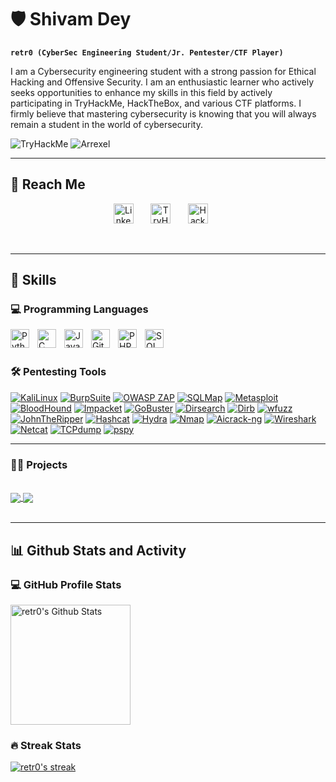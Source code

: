 # 🛡 Shivam Dey

**`retr0 (CyberSec Engineering Student/Jr. Pentester/CTF Player)`**

I am a Cybersecurity engineering student with a strong passion for Ethical Hacking and Offensive Security. I am an enthusiastic learner who actively seeks opportunities to enhance my skills in this field by actively participating in TryHackMe, HackTheBox, and various CTF platforms. I firmly believe that mastering cybersecurity is knowing that you will always remain a student in the world of cybersecurity.


<img src="https://tryhackme-badges.s3.amazonaws.com/shivamdey80.png" alt="TryHackMe"> ![Arrexel](https://www.hackthebox.eu/badge/image/1427338)

---

<summary><h2>📌 Reach Me</h2></summary>

<p align="center">
  <a href="https://www.linkedin.com/in/shivam-dey-67817a219/"><img width="32px" alt="LinkedIn" title="LinkedIn" src="https://i.imgur.com/T0B6J8E.png"/></a>
  &#8287;&#8287;&#8287;&#8287;&#8287;
  <a href="https://tryhackme.com/p/shivamdey80"><img width="32px" alt="TryHackMe" title="TryHackMe" src="https://i.imgur.com/zxqF8zk.png"></a>
  &#8287;&#8287;&#8287;&#8287;&#8287;
  <a href="https://app.hackthebox.com/profile/1427338"><img width="32px" alt="HackTheBox" title="HackTheBox" src="https://i.imgur.com/mXCi3GM.png"/></a>
  &#8287;&#8287;&#8287;&#8287;&#8287;
</p>

<br/>

---

<summary><h2>🧰 Skills </h2></summary>

### 💻 Programming Languages

<img align="left" alt="Python" width="30px" style="padding-right:10px;" src="https://cdn.jsdelivr.net/gh/devicons/devicon/icons/python/python-plain.svg" />
<img align="left" alt="C" width="30px" style="padding-right:10px;" src="https://cdn.jsdelivr.net/gh/devicons/devicon/icons/c/c-line.svg" />
<img align="left" alt="Java" width="30px" style="padding-right:10px;" src="https://cdn.jsdelivr.net/gh/devicons/devicon/icons/java/java-original.svg"/>
<img align="left" alt="Git" width="30px" style="padding-right:10px;" src="https://cdn.jsdelivr.net/gh/devicons/devicon/icons/git/git-original.svg" />
<img align="left" alt="PHP" width="30px" style="padding-right:10px;" src="https://cdn.jsdelivr.net/gh/devicons/devicon/icons/php/php-original.svg" />
<img align="left" alt="SQL" width="30px" style="padding-right:10px;" src="https://cdn.jsdelivr.net/gh/devicons/devicon/icons/mysql/mysql-original.svg"/>

<br/>
<br/>

### 🛠️ Pentesting Tools

  <a href=""><img alt="KaliLinux" src="https://img.shields.io/badge/KaliLinux-557C94"></a>
  <a href=""><img alt="BurpSuite" src="https://img.shields.io/badge/BurpSuite-F16521"></a>
  <a href=""><img alt="OWASP ZAP" src="https://img.shields.io/badge/OWASP%20ZAP-F16521"></a>
  <a href=""><img alt="SQLMap" src="https://img.shields.io/badge/SQLMap-F16521"></a>
  <a href=""><img alt="Metasploit" src="https://img.shields.io/badge/Metasploit-A90533"></a>
  <a href=""><img alt="BloodHound" src="https://img.shields.io/badge/BloodHound-A90533"></a>
  <a href=""><img alt="Impacket" src="https://img.shields.io/badge/Impacket-A90533"></a>
  <a href=""><img alt="GoBuster" src="https://img.shields.io/badge/GoBuster-0E9648"></a>
  <a href=""><img alt="Dirsearch" src="https://img.shields.io/badge/Dirsearch-0E9648"></a>
  <a href=""><img alt="Dirb" src="https://img.shields.io/badge/Dirb-0E9648"></a>
  <a href=""><img alt="wfuzz" src="https://img.shields.io/badge/wfuzz-0E9648"></a>
  <a href=""><img alt="JohnTheRipper" src="https://img.shields.io/badge/JohnTheRipper-AC6199"></a>
  <a href=""><img alt="Hashcat" src="https://img.shields.io/badge/Hashcat-AC6199"></a>
  <a href=""><img alt="Hydra" src="https://img.shields.io/badge/Hydra-AC6199"></a>
  <a href=""><img alt="Nmap" src="https://img.shields.io/badge/Nmap-0082F0"></a>
  <a href=""><img alt="Aicrack-ng" src="https://img.shields.io/badge/Aicrack-ng-0082F0"></a>
  <a href=""><img alt="Wireshark" src="https://img.shields.io/badge/Wireshark-0082F0"></a>
  <a href=""><img alt="Netcat" src="https://img.shields.io/badge/Netcat-0082F0"></a>
  <a href=""><img alt="TCPdump" src="https://img.shields.io/badge/TCPdump-0082F0"></a>
  <a href=""><img alt="pspy" src="https://img.shields.io/badge/pspy-FEAA2D"></a>

---
  
 <summary><h3>👨‍💻 Projects</h3></summary>
 </br>

<a href="https://github.com/ShivamDey/CanSat-23_GCS_Project-Description">
  <img align="center" src="https://github-readme-stats.vercel.app/api/pin/?username=ShivamDey&repo=CanSat-23_GCS_Project-Description&theme=react&hide_border=true&title=Description%3A%20A%20brief%20overview%20of%20the%20CanSat%2023%20GCS%20project"/>
</a>
<a href="https://github.com/ShivamDey/SA-Cup-2023_FLAIR_FSW_SPARC">
  <img align="center" src="https://github-readme-stats.vercel.app/api/pin/?username=ShivamDey&repo=SA-Cup-2023_FLAIR_FSW_SPARC&theme=react&hide_border=true&title=Description%3A%20A%20brief%20overview%20of%20the%20CanSat%2023%20GCS%20project" />
</a>

</br>
</br>

---

  <summary><h2>📊 Github Stats and Activity</h2></summary>

  <h3>💻 GitHub Profile Stats</h3>
    <a href="https://github.com/ShivamDey/github-readme-stats"><img alt="retr0's Github Stats" src="https://denvercoder1-github-readme-stats.vercel.app/api/?username=ShivamDey&show_icons=true&include_all_commits=true&count_private=true&theme=react&hide_border=true&bg_color=1F222E&title_color=40D1F5&icon_color=F0D722" height="192px"/></a>

  <h3>🔥 Streak Stats</h3>
    <a href="https://github.com/ShivamDey/github-readme-streak-stats">
    <img alt="retr0's streak" src="https://streak-stats.demolab.com/?user=ShivamDey&theme=react&hide_border=true"/></a>
    
